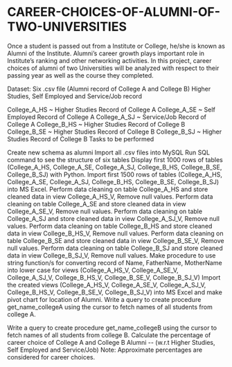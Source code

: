 # CAREER-CHOICES-OF-ALUMNI-OF-TWO-UNIVERSITIES
Once a student is passed out from a Institute or College, he/she is known as Alumni of the Institute. Alumni’s career growth plays important role in Institute’s ranking and other networking activities. In this project, career choices of alumni of two Universities will be analyzed with respect to their passing year as well as the course they completed. 

Dataset: Six .csv file (Alumni record of College A and College B) Higher Studies, Self Employed and Service/Job record 

College_A_HS ~ Higher Studies Record of College A
College_A_SE ~ Self Employed Record of College A
College_A_SJ ~ Service/Job Record of College A
College_B_HS ~ Higher Studies Record of College B
College_B_SE ~ Higher Studies Record of College B
College_B_SJ ~ Higher Studies Record of College B
Tasks to be performed

Create new schema as alumni
Import all .csv files into MySQL
Run SQL command to see the structure of six tables
Display first 1000 rows of tables (College_A_HS, College_A_SE, College_A_SJ, College_B_HS, College_B_SE, College_B_SJ) with Python.
Import first 1500 rows of tables (College_A_HS, College_A_SE, College_A_SJ, College_B_HS, College_B_SE, College_B_SJ) into MS Excel.
Perform data cleaning on table College_A_HS and store cleaned data in view College_A_HS_V, Remove null values. 
Perform data cleaning on table College_A_SE and store cleaned data in view College_A_SE_V, Remove null values.
Perform data cleaning on table College_A_SJ and store cleaned data in view College_A_SJ_V, Remove null values.
Perform data cleaning on table College_B_HS and store cleaned data in view College_B_HS_V, Remove null values.
Perform data cleaning on table College_B_SE and store cleaned data in view College_B_SE_V, Remove null values.
Perform data cleaning on table College_B_SJ and store cleaned data in view College_B_SJ_V, Remove null values.
Make procedure to use string function/s for converting record of Name, FatherName, MotherName into lower case for views (College_A_HS_V, College_A_SE_V, College_A_SJ_V, College_B_HS_V, College_B_SE_V, College_B_SJ_V) 
Import the created views (College_A_HS_V, College_A_SE_V, College_A_SJ_V, College_B_HS_V, College_B_SE_V, College_B_SJ_V) into MS Excel and make pivot chart for location of Alumni. 
Write a query to create procedure get_name_collegeA using the cursor to fetch names of all students from college A.
 
Write a query to create procedure get_name_collegeB using the cursor to fetch names of all students from college B.
Calculate the percentage of career choice of College A and College B Alumni
-- (w.r.t Higher Studies, Self Employed and Service/Job)
Note: Approximate percentages are considered for career choices.
